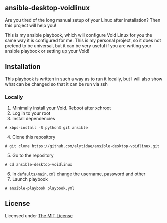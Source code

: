 ## ansible-desktop-voidlinux
Are you tired of the long manual setup of your Linux after installation? Then this project will help you! 

This is my ansible playbook, which will configure Void Linux for you the same way it is configured for me. This is my personal project, so it does not pretend to be universal, but it can be very useful if you are writing your ansible playbook or setting up your Void!

## Installation
This playbook is written in such a way as to run it locally, but I will also show what can be changed so that it can be run via ssh

### Locally 
1. Minimally install your Void. Reboot after xchroot
2. Log in to your root
3.  Install dependencies
```
# xbps-install -S python3 git ansible
```
4. Clone this repository
```
# git clone https://github.com/alytidae/ansible-desktop-voidlinux.git
```
5. Go to the repository
```
# cd ansible-desktop-voidlinux
```
6. In ``defaults/main.xml`` change the username, password and other
8.  Launch playbook
```
# ansible-playbook playbook.yml
```

## License
Licensed under [The MIT License](https://opensource.org/license/mit/)

